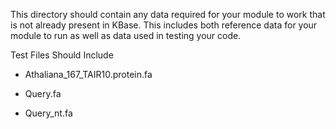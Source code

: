This directory should contain any data required for your module to work that is not already present in KBase.
This includes both reference data for your module to run as well as data used in testing your code. 

Test Files Should Include

* Athaliana_167_TAIR10.protein.fa

* Query.fa

* Query_nt.fa
